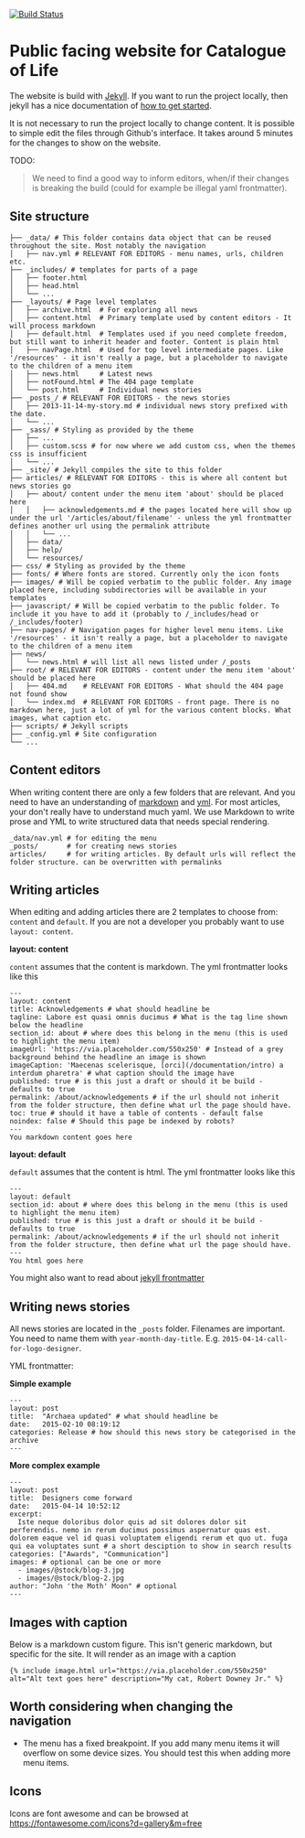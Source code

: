 [![Build Status](https://builds.gbif.org/job/col-portal/badge/icon)](https://builds.gbif.org/job/col-portal/)

# Public facing website for Catalogue of Life

The website is build with [Jekyll](https://jekyllrb.com/). If you want to run the project locally, then jekyll has a nice documentation of [how to get started](https://jekyllrb.com/docs/).

It is not necessary to run the project locally to change content. It is possible to simple edit the files through Github's interface. It takes around 5 minutes for the changes to show on the website.

TODO:
> We need to find a good way to inform editors, when/if their changes is breaking the build (could for example be illegal yaml frontmatter).

## Site structure
```
├── _data/ # This folder contains data object that can be reused throughout the site. Most notably the navigation
│   ├── nav.yml # RELEVANT FOR EDITORS - menu names, urls, children etc.
├── _includes/ # templates for parts of a page
│   ├── footer.html
│   ├── head.html
│   └── ...
├── _layouts/ # Page level templates
│   ├── archive.html  # For exploring all news
│   ├── content.html  # Primary template used by content editors - It will process markdown
│   ├── default.html  # Templates used if you need complete freedom, but still want to inherit header and footer. Content is plain html
│   ├── navPage.html  # Used for top level intermediate pages. Like '/resources' - it isn't really a page, but a placeholder to navigate to the children of a menu item
│   ├── news.html     # Latest news
│   ├── notFound.html # The 404 page template
│   └── post.html     # Individual news stories
├── _posts_/ # RELEVANT FOR EDITORS - the news stories
│   ├── 2013-11-14-my-story.md # individual news story prefixed with the date.
│   └── ...
├── _sass/ # Styling as provided by the theme
│   ├── ...
│   ├── custom.scss # for now where we add custom css, when the themes css is insufficient
│   └── ...
├── _site/ # Jekyll compiles the site to this folder
├── articles/ # RELEVANT FOR EDITORS - this is where all content but news stories go
│   ├── about/ content under the menu item 'about' should be placed here
│   │   ├── acknowledgements.md # the pages located here will show up under the url '/articles/about/filename' - unless the yml frontmatter defines another url using the permalink attribute
│   │   └── ...
│   ├── data/
│   ├── help/
│   └── resources/
├── css/ # Styling as provided by the theme
├── fonts/ # Where fonts are stored. Currently only the icon fonts
├── images/ # Will be copied verbatim to the public folder. Any image placed here, including subdirectories will be available in your templates
├── javascript/ # Will be copied verbatim to the public folder. To include it you have to add it (probably to /_includes/head or /_includes/footer)
├── nav-pages/ # Navigation pages for higher level menu items. Like '/resources' - it isn't really a page, but a placeholder to navigate to the children of a menu item
├── news/
│   └── news.html # will list all news listed under /_posts
├── root/ # RELEVANT FOR EDITORS - content under the menu item 'about' should be placed here
│   ├── 404.md    # RELEVANT FOR EDITORS - What should the 404 page not found show
│   └── index.md  # RELEVANT FOR EDITORS - front page. There is no markdown here, just a lot of yml for the various content blocks. What images, what caption etc.
├── scripts/ # Jekyll scripts
├── _config.yml # Site configuration
└── ...
```

## Content editors
When writing content there are only a few folders that are relevant. And you need to have an understanding of [markdown](https://github.com/adam-p/markdown-here/wiki/Markdown-Cheatsheet) and [yml](https://www.tutorialspoint.com/yaml/yaml_introduction.htm). For most articles, your don't really have to understand much yaml. We use Markdown to write prose and YML to write structured data that needs special rendering.

```
_data/nav.yml # for editing the menu
_posts/       # for creating news stories
articles/     # for writing articles. By default urls will reflect the folder structure. can be overwritten with permalinks
```

## Writing articles
When editing and adding articles there are 2 templates to choose from: `content` and `default`. If you are not a developer you probably want to use `layout: content`.

**layout: content**

`content` assumes that the content is markdown. The yml frontmatter looks like this
```
---
layout: content
title: Acknowledgements # what should headline be
tagline: Labore est quasi omnis ducimus # What is the tag line shown below the headline
section_id: about # where does this belong in the menu (this is used to highlight the menu item)
imageUrl: 'https://via.placeholder.com/550x250' # Instead of a grey background behind the headline an image is shown
imageCaption: 'Maecenas scelerisque, [orci](/documentation/intro) a interdum pharetra' # what caption should the image have
published: true # is this just a draft or should it be build - defaults to true
permalink: /about/acknowledgements # if the url should not inherit from the folder structure, then define what url the page should have.
toc: true # should it have a table of contents - default false
noindex: false # Should this page be indexed by robots?
---
You markdown content goes here
```

**layout: default**

`default` assumes that the content is html. The yml frontmatter looks like this
```
---
layout: default
section_id: about # where does this belong in the menu (this is used to highlight the menu item)
published: true # is this just a draft or should it be build - defaults to true
permalink: /about/acknowledgements # if the url should not inherit from the folder structure, then define what url the page should have.
---
You html goes here
```

You might also want to read about [jekyll frontmatter](https://jekyllrb.com/docs/front-matter/)

## Writing news stories
All news stories are located in the `_posts` folder. Filenames are important. You need to name them with `year-month-day-title`. E.g. `2015-04-14-call-for-logo-designer`.

YML frontmatter:

**Simple example**
```
---
layout: post
title:  "Archaea updated" # what should headline be
date:   2015-02-10 08:19:12
categories: Release # how should this news story be categorised in the archive
---
```

**More complex example**
```
---
layout: post
title:  Designers come forward
date:   2015-04-14 10:52:12
excerpt:
  Iste neque doloribus dolor quis ad sit dolores dolor sit perferendis. nemo in rerum ducimus possimus aspernatur quas est. dolorem eaque vel id quasi voluptatem eligendi rerum et quo ut. fuga qui ea voluptates sunt # a short desciption to show in search results
categories: ["Awards", "Communication"]
images: # optional can be one or more
  - images/@stock/blog-3.jpg
  - images/@stock/blog-2.jpg
author: "John 'the Moth' Moon" # optional
---
```


## Images with caption
Below is a markdown custom figure. This isn't generic markdown, but specific for the site. It will render as an image with a caption
```
{% include image.html url="https://via.placeholder.com/550x250" alt="Alt text goes here" description="My cat, Robert Downey Jr." %}
```

## Worth considering when changing the navigation

* The menu has a fixed breakpoint. If you add many menu items it will overflow on some device sizes. You should test this when adding more menu items.

## Icons
Icons are font awesome and can be browsed at https://fontawesome.com/icons?d=gallery&m=free

